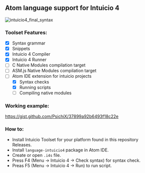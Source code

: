 ## Atom language support for Intuicio 4

![intuicio4_final_syntax](https://cloud.githubusercontent.com/assets/2111867/16289217/6c84ce0e-38f3-11e6-8d03-97ac3cd8673d.png)

### Toolset Features:
- [x] Syntax grammar
- [x] Snippets
- [x] Intuicio 4 Compiler
- [x] Intuicio 4 Runner
- [ ] C Native Modules compilation target
- [ ] ASM.js Native Modules compilation target
- [ ] Atom IDE extension for intuicio projects
  * [x] Syntax checks
  * [x] Running scripts
  * [ ] Compiling native modules

### Working example:

https://gist.github.com/PsichiX/37899a92b6493f18c22e

### How to:

- Install Intuicio Toolset for your platform found in this repository Releases.
- Install `language-intuicio4` package in Atom IDE.
- Create or open `.i4s` file.
- Press F4 (Menu -> Intuicio 4 -> Check syntax) for syntax check.
- Preas F5 (Menu -> Intuicio 4 -> Run) to run script.
